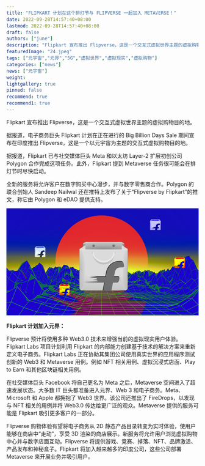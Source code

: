 ```yaml
---
title: "FLIPKART 计划在这个排灯节与 FLIPVERSE 一起加入 METAVERSE！"
date: 2022-09-28T14:57:40+08:00
lastmod: 2022-09-28T14:57:40+08:00
draft: false
authors: ["june"]
description: "Flipkart 宣布推出 Flipverse，这是一个交互式虚拟世界主题的虚拟购物目的地。"
featuredImage: "24.jpeg"
tags: ["元宇宙","元界","5G","虚拟世界","虚拟现实","虚拟购物"]
categories: ["news"]
news: ["元宇宙"]
weight: 
lightgallery: true
pinned: false
recommend: true
recommend1: true
---
```




Flipkart 宣布推出 Flipverse，这是一个交互式虚拟世界主题的虚拟购物目的地。

据报道，电子商务巨头 Flipkart 计划在正在进行的 Big Billion Days Sale 期间宣布在印度推出 Flipverse，这是一个以元宇宙为主题的交互式虚拟购物目的地。

据报道，Flipkart 已与社交媒体巨头 Meta 和以太坊 Layer-2 扩展初创公司 Polygon 合作完成这项任务。此外，Flipkart 提到 Metaverse 任务很可能会在排灯节时尽快启动。

全新的服务将允许客户在数字购买中心漫步，并与数字零售商合作。Polygon 的联合创始人 Sandeep Nailwal 还在推特上发布了关于“Flipverse by Flipkart”的推文，称它由 Polygon 和 eDAO 提供支持。

![img](23.jpg)



**Flipkart 计划加入元界：**

Flipverse 预计将使用多种 Web3.0 技术来增强当前的虚拟现实用户体验。Flipkart Labs 项目计划利用 Flipkart 的内部能力创建基于技术的解决方案来重新定义电子商务。Flipkart Labs 正在协助其集团公司使用真实世界的应用程序测试创新的 Web3 和 Metaverse 用例。例如 NFT 相关用例、虚拟沉浸式店面、Play to Earn 和其他区块链相关用例。

在社交媒体巨头 Facebook 将自己更名为 Meta 之后，Metaverse 空间进入了超速发展状态。大多数 IT 巨头都准备进入元界、Web 3 和电子商务。Meta、Microsoft 和 Apple 都拥抱了 Web3 世界。该公司还推出了 FireDrops，以发现与 NFT 相关的用例并将 Web3.0 传达给更广泛的观众。Metaverse 提供的服务可能是 Flipkart 吸引更多客户的一部分。

Flipverse 购物体验有望将电子商务从 2D 静态产品目录转变为实时体验，使用户能够在商店中“走动”，享受 3D 渲染的商店展示。新服务将允许用户浏览虚拟购物中心并与数字店面互动。Flipverse 将提供游戏、竞赛、掉落、NFT、品牌激活、产品发布和神秘盒子。Flipkart 将加入越来越多的印度公司，这些公司部署 Metaverse 来开展业务并吸引用户。
